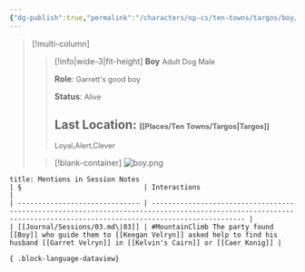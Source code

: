 ```yaml
---
{"dg-publish":true,"permalink":"/characters/np-cs/ten-towns/targos/boy/"}
---
```


>[!multi-column]
>> [!info|wide-3|fit-height] **Boy**
>> <span style="font-size: 0.8rem;">Adult Dog Male</span>
>>
>>**Role**:
>><span style="font-size: 0.8rem;">Garrett's good boy</span>
>>
>>**Status**:
>><span style="font-size: 0.8rem;">Alive</span> 
>>
>>**Last Location**:
>><span style="font-size: 0.8rem;">[[Places/Ten Towns/Targos\|Targos]]</span>
>>  ---
>>  <span style="font-size: 0.8rem;">Loyal,Alert,Clever</span>
>
>> [!blank-container]
>> ![boy.png](/img/user/_attachments/npcs/boy.png)
> 


````ad-example
title: Mentions in Session Notes
| §                              | Interactions                                                                                                                                                        |
| ------------------------------ | ------------------------------------------------------------------------------------------------------------------------------------------------------------------- |
| [[Journal/Sessions/03.md\|03]] | #MountainClimb The party found [[Boy]] who guide them to [[Keegan Velryn]] asked help to find his husband [[Garret Velryn]] in [[Kelvin's Cairn]] or [[Caer Konig]] |

{ .block-language-dataview}
````

